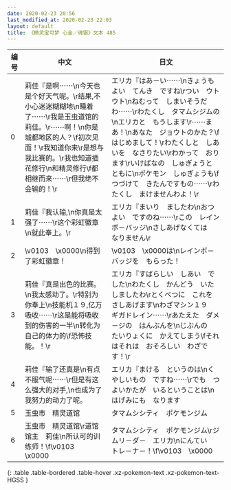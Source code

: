 ```yaml
---
date: 2020-02-23 20:56
last_modified_at: 2020-02-23 22:03
layout: default
title: 《精灵宝可梦 心金／魂银》文本 485
---
```

| 编号 | 中文 | 日文 |
| ---- | ---- | ---- |
| 0 | 莉佳『是啊⋯⋯\n今天也是个好天气呢。\r结果,不小心迷迷糊糊地\n睡着了⋯⋯\r我是玉虫道馆的莉佳。\r⋯⋯啊！\n你是城都地区的人？\f初次见面！\r我知道你来\r是想与我比赛的。\r我也知道插花修行\n和精灵修行\f都相继而来⋯⋯\r但我绝不会输的！\r | エリカ『はあ－い⋯⋯\nきょうも　よい　てんき　ですね\rつい　ウトウト\nねむって　しまいそうだわ⋯⋯\rわたくし　タマムシジムの\nエリカと　もうします\r⋯⋯まあ！\nあなた　ジョウトのかた？\fはじめまして！\rわたくしと　しあいを　なさりたい\rわかって　おります\rいけばなの　しゅぎょうと　ともに\nポケモン　しゅぎょうも\fつづけて　きたんですもの⋯⋯\rわたくし　まけませんわよ！\r |
| 1 | 莉佳『我认输,\n你真是太强了⋯⋯\r这个彩虹徽章\n就此奉上。\r | エリカ『まいり　ましたわ\nおつよい　ですのね⋯⋯\rこの　レインボ－バッジ\nさしあげなくては　なりません\r |
| 2 | \v0103　\x0000\n得到了彩虹徽章！ | \v0103　\x0000は\nレインボ－バッジを　もらった！ |
| 3 | 莉佳『真是出色的比赛。\n我太感动了。\r特别为你奉上\n技能机１９,亿万吸收⋯⋯\r这是能将吸收到的伤害的一半\n转化为自己的体力的\f恐怖技能。！\r | エリカ『すばらしい　しあい　でした\nわたくし　かんどう　いたしましたわ\rとくべつに　これを　さしあげます\nわざマシン１９　ギガドレイン⋯⋯\rあたえた　ダメ－ジの　はんぶんを\nじぶんの　たいりょくに　かえてしまう\fそれはそれは　おそろしい　わざです！\r |
| 4 | 莉佳『输了还真是\n有点不服气呢⋯⋯\r但是有这么强大的对手,\n也成为了我努力的动力了呢。 | エリカ『まける　というのは\nくやしいもの　ですね⋯⋯\rでも　つよいかたが　いるということは\nはげみにも　なります |
| 5 | 玉虫市　精灵道馆 | タマムシシティ　ポケモンジム |
| 6 | 玉虫市　精灵道馆\r道馆馆主　莉佳\n所认可的训练师！\f\v0103　\x0000 | タマムシシティ　ポケモンジム\rジムリ－ダ－　エリカ\nにんてい　トレ－ナ－！\f\v0103　\x0000 |
{: .table .table-bordered .table-hover .xz-pokemon-text .xz-pokemon-text-HGSS }